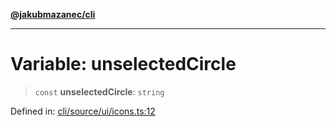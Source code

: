 [**@jakubmazanec/cli**](../../../README.md)

---

# Variable: unselectedCircle

> `const` **unselectedCircle**: `string`

Defined in:
[cli/source/ui/icons.ts:12](https://github.com/jakubmazanec/tools/blob/b70ba93afff7f67760159378262d2c0b19cfed9e/packages/cli/source/ui/icons.ts#L12)
